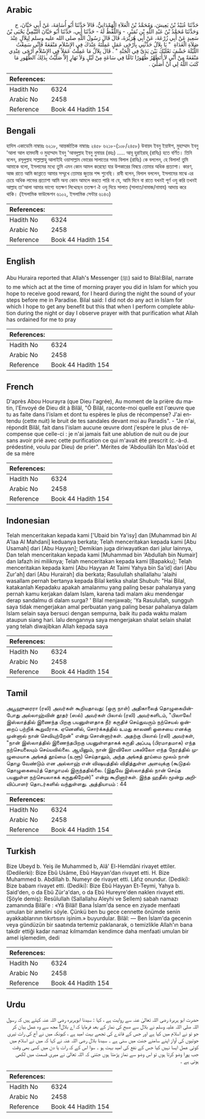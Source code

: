 ## Arabic


<div dir="rtl" lang="ar" style={{fontSize:'larger',backgroundColor:'#f8f9fa',padding:20}}>
حَدَّثَنَا عُبَيْدُ بْنُ يَعِيشَ، وَمُحَمَّدُ بْنُ الْعَلاَءِ الْهَمْدَانِيُّ، قَالاَ حَدَّثَنَا أَبُو أُسَامَةَ، عَنْ أَبِي حَيَّانَ، ح وَحَدَّثَنَا مُحَمَّدُ بْنُ عَبْدِ اللَّهِ بْنِ نُمَيْرٍ، - وَاللَّفْظُ لَهُ - حَدَّثَنَا أَبِي، حَدَّثَنَا أَبُو حَيَّانَ التَّيْمِيُّ يَحْيَى بْنُ سَعِيدٍ عَنْ أَبِي زُرْعَةَ، عَنْ أَبِي هُرَيْرَةَ، قَالَ قَالَ رَسُولُ اللَّهِ صلى الله عليه وسلم لِبِلاَلٍ عِنْدَ صَلاَةِ الْغَدَاةِ ‏ "‏ يَا بِلاَلُ حَدِّثْنِي بِأَرْجَى عَمَلٍ عَمِلْتَهُ عِنْدَكَ فِي الإِسْلاَمِ مَنْفَعَةً فَإِنِّي سَمِعْتُ اللَّيْلَةَ خَشْفَ نَعْلَيْكَ بَيْنَ يَدَىَّ فِي الْجَنَّةِ ‏"‏ ‏.‏ قَالَ بِلاَلٌ مَا عَمِلْتُ عَمَلاً فِي الإِسْلاَمِ أَرْجَى عِنْدِي مَنْفَعَةً مِنْ أَنِّي لاَ أَتَطَهَّرُ طُهُورًا تَامًّا فِي سَاعَةٍ مِنْ لَيْلٍ وَلاَ نَهَارٍ إِلاَّ صَلَّيْتُ بِذَلِكَ الطُّهُورِ مَا كَتَبَ اللَّهُ لِي أَنْ أُصَلِّيَ ‏.‏
</div>
<div style={{backgroundColor:'#f8f9fa',padding:20, marginBottom: 10}}><table> <thead> <tr> <th>References:</th> <th></th> </tr> </thead> <tbody><tr><td>Hadith No</td><td>6324</td></tr><tr><td>Arabic No</td><td>2458</td></tr><tr><td>Reference</td><td>Book 44 Hadith 154</td></tr></tbody></table></div>

## Bengali


<div dir="ltr" lang="bn" style={{fontSize:'larger',backgroundColor:'#f8f9fa',padding:20}}>
হাদিস একাডেমি নাম্বারঃ ৬২১৮, আন্তর্জাতিক নাম্বারঃ ২৪৫৮ ৬২১৮-(১০৮/২৪৫৮) উবায়দ ইবনু ইয়াঈশ, মুহাম্মাদ ইবনু 'আলা আল হামদানী ও মুহাম্মাদ ইবনু 'আবদুল্লাহ ইবনু নুমায়র (রহঃ) ..... আবূ হুরাইরাহ্ (রাযিঃ) হতে বর্ণিত। তিনি বলেন, রসূলুল্লাহ সাল্লাল্লাহু আলাইহি ওয়াসাল্লাম ভোরের সালাতের সময় বিলাল (রাযিঃ) কে বললেন, হে বিলাল! তুমি আমাকে বলো, ইসলামের মধ্যে তুমি এমন কোন আমল করেছো যার উপকারের বিষয়ে তোমার অধিক প্রত্যাশা। কারণ, আজ রাতে আমি জান্নাতে আমার সম্মুখে তোমার জুতার শব্দ শুনেছি। রাবী বলেন, বিলাল বললেন, ইসলামের মাঝে এর চেয়ে অধিক লাভের প্রত্যাশা আমি অন্য কোন আমলে করতে পারি না যে, আমি দিনে বা রাতে যখনই পূর্ণ ওযু করি তখনই আল্লাহ তা'আলা আমার ভাগ্যে যতক্ষণ লিখেছেন ততক্ষণ ঐ ওযু দিয়ে সালাত (সালাত/নামাজ/নামায) আদায় করে থাকি। (ইসলামিক ফাউন্ডেশন ৬১০২, ইসলামিক সেন্টার ৬১৪৩)
</div>
<div style={{backgroundColor:'#f8f9fa',padding:20, marginBottom: 10}}><table> <thead> <tr> <th>References:</th> <th></th> </tr> </thead> <tbody><tr><td>Hadith No</td><td>6324</td></tr><tr><td>Arabic No</td><td>2458</td></tr><tr><td>Reference</td><td>Book 44 Hadith 154</td></tr></tbody></table></div>

## English


<div dir="ltr" lang="en" style={{fontSize:'larger',backgroundColor:'#f8f9fa',padding:20}}>
Abu Huraira reported that Allah's Messenger (ﷺ) said to Bilal:Bilal, narrate to me which act at the time of morning prayer you did in Islam for which you hope to receive good reward, for I heard during the night the sound of your steps before me in Paradise. Bilal said: I did not do any act in Islam for which I hope to get any benefit but this that when I perform complete ablution during the night or day I observe prayer with that purification what Allah has ordained for me to pray
</div>
<div style={{backgroundColor:'#f8f9fa',padding:20, marginBottom: 10}}><table> <thead> <tr> <th>References:</th> <th></th> </tr> </thead> <tbody><tr><td>Hadith No</td><td>6324</td></tr><tr><td>Arabic No</td><td>2458</td></tr><tr><td>Reference</td><td>Book 44 Hadith 154</td></tr></tbody></table></div>

## French


<div dir="ltr" lang="fr" style={{fontSize:'larger',backgroundColor:'#f8f9fa',padding:20}}>
D'après Abou Hourayra (que Dieu l'agrée), Au moment de la prière du matin, l'Envoyé de Dieu dit à Bilâl, "Ô Bilâl, raconte-moi quelle est l'œuvre que tu as faite dans l'islam et dont tu espères le plus de récompense? J'ai entendu (cette nuit) le bruit de tes sandales devant moi au Paradis". - "Je n'ai, répondit Bilâl, fait dans l'islam aucune œuvre dont j'espère le plus de récompense que celle-ci : je n'ai jamais fait une ablution de nuit ou de jour sans avoir prié avec cette purification ce qui m'avait été prescrit (c.-à-d. prédestiné, voulu par Dieu) de prier". Mérites de 'Abdoullâh Ibn Mas'oûd et de sa mère
</div>
<div style={{backgroundColor:'#f8f9fa',padding:20, marginBottom: 10}}><table> <thead> <tr> <th>References:</th> <th></th> </tr> </thead> <tbody><tr><td>Hadith No</td><td>6324</td></tr><tr><td>Arabic No</td><td>2458</td></tr><tr><td>Reference</td><td>Book 44 Hadith 154</td></tr></tbody></table></div>

## Indonesian


<div dir="ltr" lang="id" style={{fontSize:'larger',backgroundColor:'#f8f9fa',padding:20}}>
Telah menceritakan kepada kami ['Ubaid bin Ya'isy] dan [Muhammad bin Al A'laa Al Mahdani] keduanya berkata; Telah menceritakan kepada kami [Abu Usamah] dari [Abu Hayyan]; Demikian juga diriwayatkan dari jalur lainnya, Dan telah menceritakan kepada kami [Muhammad bin 'Abdullah bin Numair] dan lafazh ini miliknya; Telah menceritakan kepada kami [Bapakku]; Telah menceritakan kepada kami [Abu Hayyan At Taimi Yahya bin Sa'id] dari [Abu Zur'ah] dari [Abu Hurairah] dia berkata; Rasulullah shallallahu 'alaihi wasallam pernah bertanya kepada Bilal ketika shalat Shubuh: "Hai Bilal, katakanlah Kepadaku apakah amalanmu yang paling besar pahalanya yang pernah kamu kerjakan dalam Islam, karena tadi malam aku mendengar derap sandalmu di dalam surga? ' Bilal menjawab; 'Ya Rasulullah, sungguh saya tidak mengerjakan amal perbuatan yang paling besar pahalanya dalam Islam selain saya bersuci dengan sempurna, baik itu pada waktu malam ataupun siang hari. lalu dengannya saya mengerjakan shalat selain shalat yang telah diwajibkan Allah kepada saya
</div>
<div style={{backgroundColor:'#f8f9fa',padding:20, marginBottom: 10}}><table> <thead> <tr> <th>References:</th> <th></th> </tr> </thead> <tbody><tr><td>Hadith No</td><td>6324</td></tr><tr><td>Arabic No</td><td>2458</td></tr><tr><td>Reference</td><td>Book 44 Hadith 154</td></tr></tbody></table></div>

## Tamil


<div dir="ltr" lang="ta" style={{fontSize:'larger',backgroundColor:'#f8f9fa',padding:20}}>
அபூஹுரைரா (ரலி) அவர்கள் கூறியதாவது: (ஒரு நாள்) அதிகாலைத் தொழுகையின்போது அல்லாஹ்வின் தூதர் (ஸல்) அவர்கள் பிலால் (ரலி) அவர்களிடம், "பிலாலே! இஸ்லாத்தில் இணைந்த பிறகு பயனுள்ளதாக நீர் கருதிச் செய்துவரும் நற்செயல் ஒன்றைப் பற்றிக் கூறுவீராக. ஏனெனில், சொர்க்கத்தில் உமது காலணி ஓசையை எனக்கு முன்னால் நான் செவியுற்றேன்" என்று சொன்னார்கள். அதற்கு பிலால் (ரலி) அவர்கள், "நான் இஸ்லாத்தில் இணைந்தபிறகு பயனுள்ளதாகக் கருதி அப்படி (பிரமாதமாக) எந்த நற்செயலையும் செய்யவில்லை. ஆயினும், நான் இரவிலோ பகலிலோ எந்த நேரத்தில் முழுமையாக அங்கத் தூய்மை (உளூ) செய்தாலும், அந்த அங்கத் தூய்மை மூலம் நான் தொழ வேண்டும் என அல்லாஹ் என் விஷயத்தில் விதித்துள்ள அளவுக்கு (கூடுதல் தொழுகையை)த் தொழாமல் இருந்ததில்லை. (இதுவே இஸ்லாத்தில் நான் செய்த பயனுள்ள நற்செயலாகக் கருதுகிறேன்)" என்று கூறினார்கள். இந்த ஹதீஸ் மூன்று அறிவிப்பாளர் தொடர்களில் வந்துள்ளது. அத்தியாயம் : 44
</div>
<div style={{backgroundColor:'#f8f9fa',padding:20, marginBottom: 10}}><table> <thead> <tr> <th>References:</th> <th></th> </tr> </thead> <tbody><tr><td>Hadith No</td><td>6324</td></tr><tr><td>Arabic No</td><td>2458</td></tr><tr><td>Reference</td><td>Book 44 Hadith 154</td></tr></tbody></table></div>

## Turkish


<div dir="ltr" lang="tr" style={{fontSize:'larger',backgroundColor:'#f8f9fa',padding:20}}>
Bize Ubeyd b. Yeiş ile Muhammed b, Alâ' El-Hemdâni rivayet ettiler. (Dedilerki): Bize Ebû Usâme, Ebû Hayyan'dan rivayet etti. H. Bize Muhammed b. Abdillah b. Numeyr de rivayet etti. Lâfız onundur. (Dediki): Bize babam rivayet etti. (Dediki): Bize Ebû Hayyan Et-Teymi, Yahya b. Said'den, o da Ebû Zür'a'dan, o da Ebû Hureyre'den naklen rivayet etti. (Şöyle demiş): Resûlullah (Sallallahu Aleyhi ve Sellem) sabah namazı zamanında Bilâl'e : «Yâ Bilâl! Bana İslam'da sence en ziyade menfaati umulan bir amelini söyle. Çünkü ben bu gece cennette önümde senin ayakkablarının tıkırtısını işinim.» buyurdular. Bilâl: — Ben İslam'da gecenin veya gündüzün bir saatında tertemiz paklanarak, o temizlikle Allah'ın bana takdir ettiği kadar namaz kılmamdan kendimce daha menfaati umulan bir amel işlemedim, dedi
</div>
<div style={{backgroundColor:'#f8f9fa',padding:20, marginBottom: 10}}><table> <thead> <tr> <th>References:</th> <th></th> </tr> </thead> <tbody><tr><td>Hadith No</td><td>6324</td></tr><tr><td>Arabic No</td><td>2458</td></tr><tr><td>Reference</td><td>Book 44 Hadith 154</td></tr></tbody></table></div>

## Urdu


<div dir="rtl" lang="ur" style={{fontSize:'larger',backgroundColor:'#f8f9fa',padding:20}}>
حضرت ابو ہریرۃ رضی اللہ تعالیٰ عنہ سے روایت ہے ، کہا : سیدنا ابوہریرہ رضی اللہ عنہ کہتے ہیں کہ رسول اللہ صلی اللہ علیہ وسلم نے بلال سے صبح کی نماز کے بعد فرمایا کہ اے بلال! مجھ سے وہ عمل بیان کر جو تو نے اسلام میں کیا ہے اور جس کے فائدے کی تجھے بہت امید ہے ، کیونکہ میں نے آج کی رات تیری جوتیوں کی آواز اپنے سامنے جنت میں سنی ہے ۔ سیدنا بلال رضی اللہ عنہ نے کہا کہ میں نے اسلام میں کوئی عمل ایسا نہیں کیا جس کے نفع کی امید بہت ہو ۔ سوا اس کے کہ رات یا دن میں کسی بھی وقت جب پورا وضو کرتا ہوں تو اس وضو سے نماز پڑھتا ہوں جتنی کہ اللہ تعالیٰ نے میری قسمت میں لکھی ہوتی ہے ۔
</div>
<div style={{backgroundColor:'#f8f9fa',padding:20, marginBottom: 10}}><table> <thead> <tr> <th>References:</th> <th></th> </tr> </thead> <tbody><tr><td>Hadith No</td><td>6324</td></tr><tr><td>Arabic No</td><td>2458</td></tr><tr><td>Reference</td><td>Book 44 Hadith 154</td></tr></tbody></table></div>